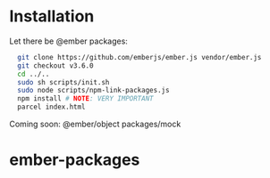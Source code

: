 # Installation

Let there be @ember packages:

```sh
  git clone https://github.com/emberjs/ember.js vendor/ember.js
  git checkout v3.6.0
  cd ../..
  sudo sh scripts/init.sh
  sudo node scripts/npm-link-packages.js
  npm install # NOTE: VERY IMPORTANT
  parcel index.html
```

Coming soon: @ember/object packages/mock
# ember-packages
